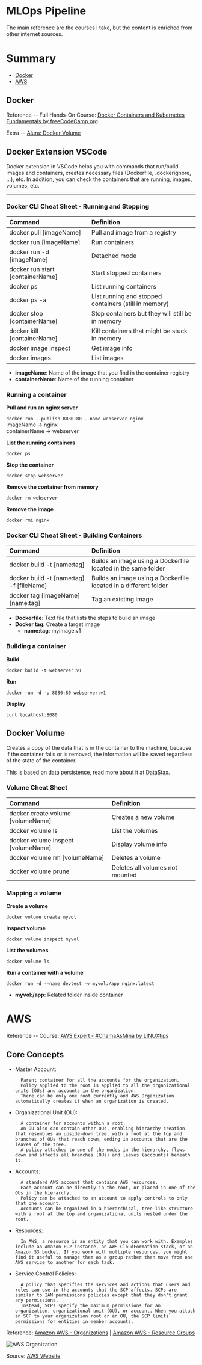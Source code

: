 # MLOps Pipeline
The main reference are the courses I take, but the content is enriched from other internet sources.

# Summary
- [Docker](#docker)
- [AWS](#aws)

## Docker
Reference -- Full Hands-On Course: [Docker Containers and Kubernetes Fundamentals by freeCodeCamp.org](https://www.youtube.com/watch?v=kTp5xUtcalw&list=PLk9o62WclVKHv2B6bgCg58DevqemyI51a&index=1&t=212s)

Extra -- [Alura: Docker Volume](https://www.alura.com.br/artigos/criando-volumes-com-docker)

## Docker Extension VSCode
Docker extension in VSCode helps you with commands that run/build images and containers, creates necessary files (Dockerfile, .dockerignore, ...), etc. In addition, you can check the containers that are running, images, volumes, etc.

--------

### Docker CLI Cheat Sheet - Running and Stopping
|Command|Definition|
|:--|:--|
|docker pull [imageName]|Pull and image from a registry|
|docker run [imageName]|Run containers|
|docker run -d [imageName]|Detached mode|
|docker run start [containerName]|Start stopped containers|
|docker ps|List running containers|
|docker ps -a|List running and stopped containers (still in memory)|
|docker stop [containerName]|Stop containers but they will still be in memory|
|docker kill [containerName]|Kill containers that might be stuck in memory|
|docker image inspect|Get image info|
|docker images|List images|

- **imageName**: Name of the image that you find in the container registry
- **containerName**: Name of the running container

### Running a container
**Pull and run an nginx server**

` docker run --publish 8080:80 --name webserver nginx ` <br>
imageName -> nginx <br>
containerName -> webserver

**List the running containers**

` docker ps `

**Stop the container**

` docker stop webserver `

**Remove the container from memory**

` docker rm webserver `

**Remove the image**

` docker rmi nginx `

### Docker CLI Cheat Sheet - Building Containers
|Command|Definition|
|:--|:--|
|docker build -t [name:tag]|Builds an image using a Dockerfile located in the same folder|
|docker build -t [name:tag] -f [fileName]|Builds an image using a Dockerfile located in a different folder|
|docker tag [imageName] [name:tag]|Tag an existing image|

- **Dockerfile**: Text file that lists the steps to build an image
- **Docker tag**: Create a target image
    - **name:tag**: myimage:v1

### Building a container
**Build**

` docker build -t webserver:v1 `

**Run**

` docker run -d -p 8080:80 webserver:v1 `

**Display**

` curl localhost:8080 `

## Docker Volume
Creates a copy of the data that is in the container to the machine, because if the container fails or is removed, the information will be saved regardless of the state of the container. 

This is based on data persistence, read more about it at [DataStax](https://www.datastax.com/blog/what-persistence-and-why-does-it-matter).

### Volume Cheat Sheet
|Command|Definition|
|:--|:--|
|docker create volume [volumeName]|Creates a new volume|
|docker volume ls|List the volumes|
|docker volume inspect [volumeName]|Display volume info|
|docker volume rm [volumeName]|Deletes a volume|
|docker volume prune|Deletes all volumes not mounted|

### Mapping a volume
**Create a volume**

` docker volume create myvol `

**Inspect volume**

` docker volume inspect myvol `

**List the volumes**

` docker volume ls `

**Run a container with a volume**

` docker run -d --name devtest -v myvol:/app nginx:latest `
-  **myvol:/app**: Related folder inside container

# AWS
Reference -- Course: [AWS Expert - #ChamaAsMina by LINUXtips](https://www.linuxtips.io/)

## Core Concepts
- Master Account: 

        Parent container for all the accounts for the organization.
        Policy applied to the root is applied to all the organizational units (OUs) and accounts in the organization.
        There can be only one root currently and AWS Organization automatically creates it when an organization is created.

- Organizational Unit (OU): 

        A container for accounts within a root.
        An OU also can contain other OUs, enabling hierarchy creation that resembles an upside-down tree, with a root at the top and branches of OUs that reach down, ending in accounts that are the leaves of the tree.
        A policy attached to one of the nodes in the hierarchy, flows down and affects all branches (OUs) and leaves (accounts) beneath it.

- Accounts: 

        A standard AWS account that contains AWS resources.
        Each account can be directly in the root, or placed in one of the OUs in the hierarchy.
        Policy can be attached to an account to apply controls to only that one account.
        Accounts can be organized in a hierarchical, tree-like structure with a root at the top and organizational units nested under the root.

- Resources:

        In AWS, a resource is an entity that you can work with. Examples include an Amazon EC2 instance, an AWS CloudFormation stack, or an Amazon S3 bucket. If you work with multiple resources, you might find it useful to manage them as a group rather than move from one AWS service to another for each task.

- Service Control Policies: 

        A policy that specifies the services and actions that users and roles can use in the accounts that the SCP affects. SCPs are similar to IAM permissions policies except that they don't grant any permissions. 
        Instead, SCPs specify the maximum permissions for an organization, organizational unit (OU), or account. When you attach an SCP to your organization root or an OU, the SCP limits permissions for entities in member accounts. 

Reference: [Amazon AWS - Organizations](https://docs.aws.amazon.com/organizations/latest/userguide/orgs_getting-started_concepts.html) | [Amazon AWS - Resource Groups](https://docs.aws.amazon.com/ARG/latest/userguide/resource-groups.html)

![AWS Organization](/assets/aws-organizations.png)

Source: [AWS Website](https://aws.amazon.com/pt/blogs/architecture/field-notes-how-factset-balances-developer-velocity-with-governance-using-aws-iam/)